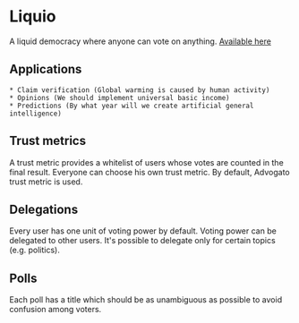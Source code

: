 # Liquio

A liquid democracy where anyone can vote on anything. [Available here](https://www.liqu.io)

## Applications

	* Claim verification (Global warming is caused by human activity)
	* Opinions (We should implement universal basic income)
	* Predictions (By what year will we create artificial general intelligence)


## Trust metrics

A trust metric provides a whitelist of users whose votes are counted in the final result. Everyone can choose his own trust metric. By default, Advogato trust metric is used.

## Delegations

Every user has one unit of voting power by default. Voting power can be delegated to other users. It's possible to delegate only for certain topics (e.g. politics).

## Polls

Each poll has a title which should be as unambiguous as possible to avoid confusion among voters.